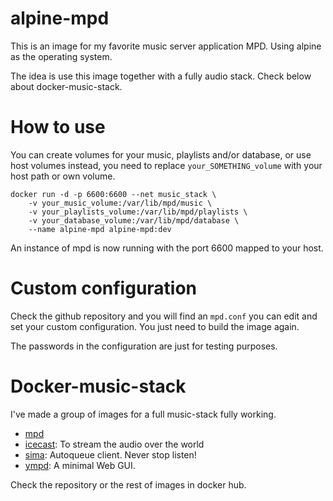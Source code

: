 # alpine-mpd

This is an image for my favorite music server application MPD. Using alpine as the operating system.

The idea is use this image together with a fully audio stack. Check below about docker-music-stack.

# How to use 

You can create volumes for your music, playlists and/or database, or use host volumes instead, you need to replace `your_SOMETHING_volume` with your host path or own volume.

    docker run -d -p 6600:6600 --net music_stack \ 
        -v your_music_volume:/var/lib/mpd/music \
        -v your_playlists_volume:/var/lib/mpd/playlists \
        -v your_database_volume:/var/lib/mpd/database \
        --name alpine-mpd alpine-mpd:dev

An instance of mpd is now running with the port 6600 mapped to your host.

# Custom configuration 

Check the github repository and you will find an `mpd.conf` you can edit and set your custom configuration. You just need to build the image again.

The passwords in the configuration are just for testing purposes.

# Docker-music-stack

I've made a group of images for a full music-stack fully working.

- [mpd](http://mpd.wikia.com/wiki/Music_Player_Daemon_Wiki)
- [icecast](http://icecast.org/): To stream the audio over the world
- [sima](http://kaliko.me/code/mpd-sima/): Autoqueue client. Never stop listen!
- [ympd](https://www.ympd.org/): A minimal Web GUI.

Check the repository or the rest of images in docker hub.

